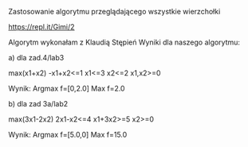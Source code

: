 Zastosowanie algorytmu przeglądającego wszystkie wierzchołki

https://repl.it/Gimi/2

Algorytm wykonałam z Klaudią Stępień
Wyniki dla naszego algorytmu: 

a) dla zad.4/lab3

max(x1+x2)
-x1+x2<=1
x1<=3
x2<=2
x1,x2>=0

Wynik:
Argmax f=[0,2.0]
Max f=2.0

b) dla zad 3a/lab2

max(3x1-2x2)
2x1-x2<=4
x1+3x2>=5
x2>=0

Wynik:
Argmax f=[5.0,0]
Max f=15.0
